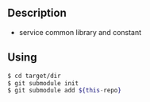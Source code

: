 ## Description

- service common library and constant

## Using
```bash
$ cd target/dir
$ git submodule init
$ git submodule add ${this-repo}
```

